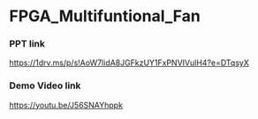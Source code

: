 # FPGA_Multifuntional_Fan

### PPT link
https://1drv.ms/p/s!AoW7lidA8JGFkzUY1FxPNVIVulH4?e=DTqsyX

### Demo Video link
https://youtu.be/J56SNAYhppk
